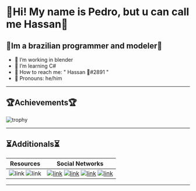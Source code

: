 # 🧾**Hi! My name is Pedro, but u can call me Hassan**🧾

## 📌Im a brazilian programmer and modeler📌

- 🍒 I’m working in blender
- 🍊 I’m learning C#
- 🍉 How to reach me: " Hassan 🍞#2891 "
- 🍎 Pronouns: he/him

---

## 🏆**Achievements**🏆

![trophy](https://github-profile-trophy.vercel.app/?username=HassanPls&column=4&row=1&theme=algolia)

---

## ⏳**Additionals**⏳

| Resources | Social Networks |
| :---:        | :---: |
| ![link](https://img.shields.io/badge/c%23-%23239120.svg?style=for-the-badge&logo=c-sharp&logoColor=white) ![link](https://img.shields.io/badge/VSCode-0078D4?style=for-the-badge&logo=visual%20studio%20code&logoColor=white)|[![link](https://img.shields.io/badge/Twitter-%231DA1F2.svg?style=for-the-badge&logo=Twitter&logoColor=white)](https://twitter.com/Hassan_pls) [![link](https://img.shields.io/badge/YouTube-FF0000?style=for-the-badge&logo=youtube&logoColor=white)](https://www.youtube.com/channel/UCA-lKzMkAvGGHxlAvMZZifQ) [![link](https://img.shields.io/badge/Reddit-FF4500?style=for-the-badge&logo=reddit&logoColor=white)](https://www.reddit.com/user/Hassan_no) [![link](https://img.shields.io/badge/-Instagram-%23E4405F?style=for-the-badge&logo=instagram&logoColor=white)](https://www.instagram.com/hassan_pls/)|
---
